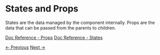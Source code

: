# States and Props

States are the data managed by the component internally. Props are the data that can be passed from the parents to children.

[Doc Reference - Props](https://react.dev/learn/passing-props-to-a-component)
[Doc Reference - States](https://react.dev/learn/updating-objects-in-state)

[<- Previous](4-JSX.md) [Next ->](7-Components.md)
    